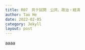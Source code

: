 ```yaml
---
title: R07　共テ試問　公共、政治・経済
author: Tao He
date: 2022-02-05
category: Jekyll
layout: post
---
```


aaaa